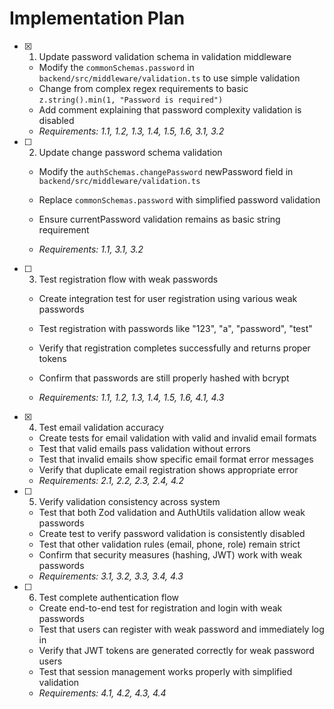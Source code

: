 # Implementation Plan

- [x] 1. Update password validation schema in validation middleware



  - Modify the `commonSchemas.password` in `backend/src/middleware/validation.ts` to use simple validation
  - Change from complex regex requirements to basic `z.string().min(1, "Password is required")`
  - Add comment explaining that password complexity validation is disabled
  - _Requirements: 1.1, 1.2, 1.3, 1.4, 1.5, 1.6, 3.1, 3.2_



- [ ] 2. Update change password schema validation

  - Modify the `authSchemas.changePassword` newPassword field in `backend/src/middleware/validation.ts`
  - Replace `commonSchemas.password` with simplified password validation


  - Ensure currentPassword validation remains as basic string requirement
  - _Requirements: 1.1, 3.1, 3.2_

- [ ] 3. Test registration flow with weak passwords

  - Create integration test for user registration using various weak passwords


  - Test registration with passwords like "123", "a", "password", "test"
  - Verify that registration completes successfully and returns proper tokens
  - Confirm that passwords are still properly hashed with bcrypt
  - _Requirements: 1.1, 1.2, 1.3, 1.4, 1.5, 1.6, 4.1, 4.3_

- [x] 4. Test email validation accuracy



  - Create tests for email validation with valid and invalid email formats
  - Test that valid emails pass validation without errors
  - Test that invalid emails show specific email format error messages
  - Verify that duplicate email registration shows appropriate error
  - _Requirements: 2.1, 2.2, 2.3, 2.4, 4.2_




- [ ] 5. Verify validation consistency across system

  - Test that both Zod validation and AuthUtils validation allow weak passwords
  - Create test to verify password validation is consistently disabled
  - Test that other validation rules (email, phone, role) remain strict
  - Confirm that security measures (hashing, JWT) work with weak passwords
  - _Requirements: 3.1, 3.2, 3.3, 3.4, 4.3_

- [ ] 6. Test complete authentication flow
  - Create end-to-end test for registration and login with weak passwords
  - Test that users can register with weak password and immediately log in
  - Verify that JWT tokens are generated correctly for weak password users
  - Test that session management works properly with simplified validation
  - _Requirements: 4.1, 4.2, 4.3, 4.4_
